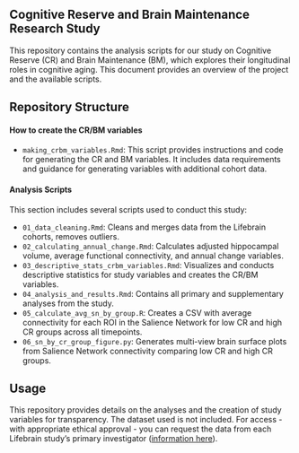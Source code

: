 ## Cognitive Reserve and Brain Maintenance Research Study

This repository contains the analysis scripts for our study on Cognitive Reserve (CR) and Brain Maintenance (BM), which explores their longitudinal roles in cognitive aging. This document provides an overview of the project and the available scripts.

## Repository Structure

#### How to create the CR/BM variables

- `making_crbm_variables.Rmd`: This script provides instructions and code for generating the CR and BM variables. It includes data requirements and guidance for generating variables with additional cohort data.

#### Analysis Scripts

This section includes several scripts used to conduct this study:

- `01_data_cleaning.Rmd`: Cleans and merges data from the Lifebrain cohorts, removes outliers.
- `02_calculating_annual_change.Rmd`: Calculates adjusted hippocampal volume, average functional connectivity, and annual change variables.
- `03_descriptive_stats_crbm_variables.Rmd`: Visualizes and conducts descriptive statistics for study variables and creates the CR/BM variables.
- `04_analysis_and_results.Rmd`: Contains all primary and supplementary analyses from the study.
- `05_calculate_avg_sn_by_group.R`: Creates a CSV with average connectivity for each ROI in the Salience Network for low CR and high CR groups across all timepoints.
- `06_sn_by_cr_group_figure.py`: Generates multi-view brain surface plots from Salience Network connectivity comparing low CR and high CR groups.

## Usage

This repository provides details on the analyses and the creation of study variables for transparency. The dataset used is not included. For access - with appropriate ethical approval - you can request the data from each Lifebrain study’s primary investigator ([information here](https://www.lifebrain.uio.no/about/lifebrain-researchers/)).